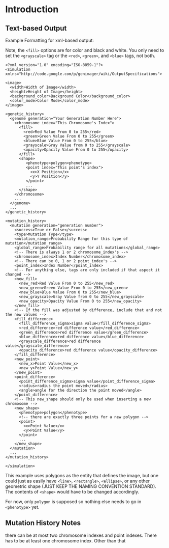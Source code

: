 # Introduction #

## Text-based Output ##
Example Formatting for xml-based output:

Note, the ` <fill> ` options are for color and black and white.  You only need to set the ` <grayscale> ` tag or the ` <red> `, ` <green> `, and ` <blue> ` tags, not both.
```
<?xml version="1.0" encoding="ISO-8859-1"?>
<simulation xmlns="http://code.google.com/p/genimager/wiki/OutputSpecifications">

<image>
  <width>Width of Image</width>
  <height>Height of Image</height>
  <background_color>Background Color</background_color>
  <color_mode>Color Mode</color_mode>
</image>

<genetic_history>
  <genome generation="Your Generation Number Here">
    <chromosome index="This Chromosome's Index">
      <fill>
        <red>Red Value From 0 to 255</red>
        <green>Green Value From 0 to 255</green>
        <blue>Blue Value From 0 to 255</blue>
        <grayscale>Gray Value from 0 to 255</grayscale>
        <opacity>Opacity Value From 0 to 255</opacity>
      </fill>
      <shape>
         <phenotype>polygon<phenotype>
         <point index="This point's index">
           <x>X Position</x>
           <y>Y Position</y>
         </point>
         ...
      </shape>
    </chromosome>
    ...
  </genome>
  ...
</genetic_history>
 
<mutation_history>
  <mutation generation="generation number">
    <success>True or False</success>
    <type>Mutation Type</type>
    <mutation_range>Probability Range for this type of mutation</mutation_range>
    <global_range>Probability range for all mutations</global_range>
    <!-- There is always 1 or 2 chromosome_index's -->
    <chromosome_index>Index Number</chromosome_index>
    <!-- There can be 0, 1 or 2 point_index's -->
    <point_index>Index Number</point_index>
    <!-- For anything else, tags are only included if that aspect it changed -->
    <new_fill>
      <new_red>Red Value From 0 to 255</new_red>
      <new_green>Green Value From 0 to 255</new_green>
      <new_blue>Blue Value From 0 to 255</new_blue>
      <new_grayscale>Gray Value from 0 to 255</new_grayscale>
      <new_opacity>Opacity Value From 0 to 255</new_opacity>
    </new_fill>
    <!-- If the fill was adjusted by difference, include that and not the new values -->
    <fill_difference>
      <fill_difference_sigma>sigma value</fill_difference_sigma>
      <red_difference>red difference value</red_difference>
      <green_difference>red difference value</green_difference>
      <blue_difference>red difference value</blue_difference>
      <grayscale_difference>red difference value</grayscale_difference>
      <opacity_difference>red difference value</opacity_difference>
    </fill_difference>
    <new_point>
      <new_x>Point Value</new_x>
      <new_y>Point Value</new_y>
    </new_point>
    <point_difference>
      <point_difference_sigma>sigma value</point_difference_sigma>
      <radius>radius the point moved</radius>
      <angle>angle for the direction the point moved</angle>
    </point_difference>
    <!-- This new_shape should only be used when inserting a new chromosome -->
    <new_shape>
      <phenotype>polygon</phenotype>
      <!-- there are exactly three points for a new polygon -->
      <point>
        <x>Point Value</x>
        <y>Point Value</y>
      </point>
      ...
    </new_shape>
  </mutation>
  ...
</mutation_history>

</simulation>
```

This example uses polygons as the entity that defines the image, but one could just as easily have ` <line> `, ` <rectangle> `, ` <ellipse> `, or any other geometric shape (JUST KEEP THE NAMING CONVENTION STANDARD).  The contents of ` <shape> ` would have to be changed accordingly.

For now, only ` polygon ` is supposed so nothing else needs to go in ` <phenotype> ` yet.

## Mutation History Notes ##
there can be at most two chromosome indexes and point indexes.  There has to be at least one chromosome index.  Other than that